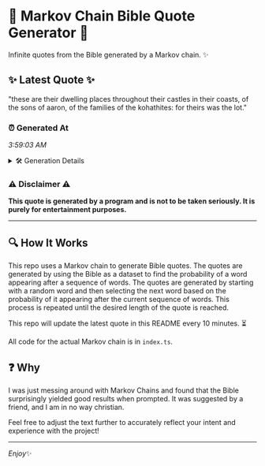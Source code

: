 # 📖 Markov Chain Bible Quote Generator 📖

Infinite quotes from the Bible generated by a Markov chain. ✨

## ✨ Latest Quote ✨
"these are their dwelling places throughout their castles in their coasts, of the sons of aaron, of the families of the kohathites: for theirs was the lot."

### ⏰ Generated At
*3:59:03 AM*

<details>
    <summary>🛠️ Generation Details</summary>
    <p>
        <strong>🌱 Seed:</strong> these<br>
        <strong>🔄 Iterations:</strong> 26<br>
        <strong>📜 Context History:</strong><br>[ these ]: are<br>[ these, are ]: their<br>[ these, are, their ]: dwelling<br>[ these, are, their, dwelling ]: places<br>[ these, are, their, dwelling, places ]: throughout<br>[ these, are, their, dwelling, places, throughout ]: their<br>[ are, their, dwelling, places, throughout, their ]: castles<br>[ their, dwelling, places, throughout, their, castles ]: in<br>[ dwelling, places, throughout, their, castles, in ]: their<br>[ places, throughout, their, castles, in, their ]: coasts,<br>[ throughout, their, castles, in, their, coasts, ]: of<br>[ their, castles, in, their, coasts,, of ]: the<br>[ castles, in, their, coasts,, of, the ]: sons<br>[ in, their, coasts,, of, the, sons ]: of<br>[ their, coasts,, of, the, sons, of ]: aaron,<br>[ coasts,, of, the, sons, of, aaron, ]: of<br>[ of, the, sons, of, aaron,, of ]: the<br>[ the, sons, of, aaron,, of, the ]: families<br>[ sons, of, aaron,, of, the, families ]: of<br>[ of, aaron,, of, the, families, of ]: the<br>[ aaron,, of, the, families, of, the ]: kohathites:<br>[ of, the, families, of, the, kohathites: ]: for<br>[ the, families, of, the, kohathites:, for ]: theirs<br>[ families, of, the, kohathites:, for, theirs ]: was<br>[ of, the, kohathites:, for, theirs, was ]: the<br>[ the, kohathites:, for, theirs, was, the ]: lot.<br>
    </p>
</details>

### ⚠️ Disclaimer ⚠️
**This quote is generated by a program and is not to be taken seriously. It is purely for entertainment purposes.**

---

## 🔍 How It Works

This repo uses a Markov chain to generate Bible quotes. The quotes are generated by using the Bible as a dataset to find the probability of a word appearing after a sequence of words. The quotes are generated by starting with a random word and then selecting the next word based on the probability of it appearing after the current sequence of words. This process is repeated until the desired length of the quote is reached.

This repo will update the latest quote in this README every 10 minutes. ⏳

All code for the actual Markov chain is in `index.ts`.

## ❓ Why

I was just messing around with Markov Chains and found that the Bible surprisingly yielded good results when prompted. 
It was suggested by a friend, and I am in no way christian.

Feel free to adjust the text further to accurately reflect your intent and experience with the project!

---

*Enjoy*✨
